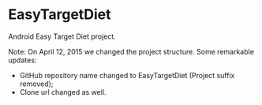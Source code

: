 EasyTargetDiet
==============

Android Easy Target Diet project.

Note:
On April 12, 2015 we changed the project structure.
Some remarkable updates:
- GitHub repository name changed to EasyTargetDiet (Project suffix removed);
- Clone url changed as well.
